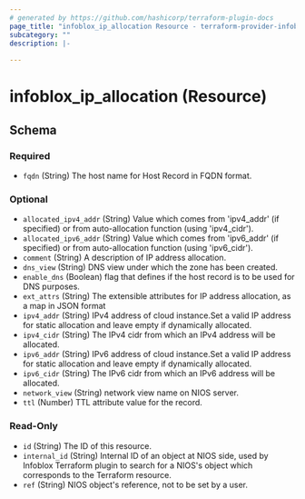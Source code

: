```yaml
---
# generated by https://github.com/hashicorp/terraform-plugin-docs
page_title: "infoblox_ip_allocation Resource - terraform-provider-infoblox"
subcategory: ""
description: |-
  
---
```


# infoblox_ip_allocation (Resource)





<!-- schema generated by tfplugindocs -->
## Schema

### Required

- `fqdn` (String) The host name for Host Record in FQDN format.

### Optional

- `allocated_ipv4_addr` (String) Value which comes from 'ipv4_addr' (if specified) or from auto-allocation function (using 'ipv4_cidr').
- `allocated_ipv6_addr` (String) Value which comes from 'ipv6_addr' (if specified) or from auto-allocation function (using 'ipv6_cidr').
- `comment` (String) A description of IP address allocation.
- `dns_view` (String) DNS view under which the zone has been created.
- `enable_dns` (Boolean) flag that defines if the host record is to be used for DNS purposes.
- `ext_attrs` (String) The extensible attributes for IP address allocation, as a map in JSON format
- `ipv4_addr` (String) IPv4 address of cloud instance.Set a valid IP address for static allocation and leave empty if dynamically allocated.
- `ipv4_cidr` (String) The IPv4 cidr from which an IPv4 address will be allocated.
- `ipv6_addr` (String) IPv6 address of cloud instance.Set a valid IP address for static allocation and leave empty if dynamically allocated.
- `ipv6_cidr` (String) The IPv6 cidr from which an IPv6 address will be allocated.
- `network_view` (String) network view name on NIOS server.
- `ttl` (Number) TTL attribute value for the record.

### Read-Only

- `id` (String) The ID of this resource.
- `internal_id` (String) Internal ID of an object at NIOS side, used by Infoblox Terraform plugin to search for a NIOS's object which corresponds to the Terraform resource.
- `ref` (String) NIOS object's reference, not to be set by a user.
